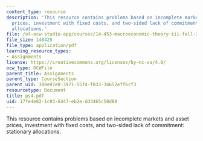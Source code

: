 ```yaml
---
content_type: resource
description: 'This resource contains problems based on incomplete markets and asset
  prices, investment with fixed costs, and two-sided lack of commitment: stationary
  allocations.'
file: /ol-ocw-studio-app/courses/14-453-macroeconomic-theory-iii-fall-2006/17fe4e821c936447eb2edd3465c50d88_ps4.pdf
file_size: 148425
file_type: application/pdf
learning_resource_types:
- Assignments
license: https://creativecommons.org/licenses/by-nc-sa/4.0/
ocw_type: OCWFile
parent_title: Assignments
parent_type: CourseSection
parent_uid: 300e97e8-3971-55f4-f033-36652eff6cf3
resourcetype: Document
title: ps4.pdf
uid: 17fe4e82-1c93-6447-eb2e-dd3465c50d88
---
```

This resource contains problems based on incomplete markets and asset prices, investment with fixed costs, and two-sided lack of commitment: stationary allocations.